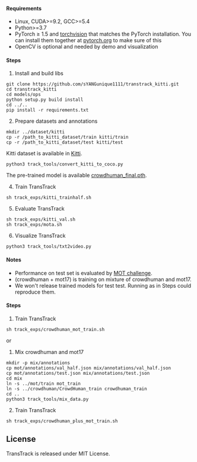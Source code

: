 

#### Requirements
- Linux, CUDA>=9.2, GCC>=5.4
- Python>=3.7
- PyTorch ≥ 1.5 and [torchvision](https://github.com/pytorch/vision/) that matches the PyTorch installation.
  You can install them together at [pytorch.org](https://pytorch.org) to make sure of this
- OpenCV is optional and needed by demo and visualization


#### Steps
1. Install and build libs
```
git clone https://github.com/sYANGunique1111/transtrack_kitti.git
cd transtrack_kitti
cd models/ops
python setup.py build install
cd ../..
pip install -r requirements.txt
```

2. Prepare datasets and annotations
```
mkdir ../dataset/kitti
cp -r /path_to_kitti_dataset/train kitti/train
cp -r /path_to_kitti_dataset/test kitti/test
```
Kitti dataset is available in [Kitti](http://www.cvlibs.net/datasets/kitti/). 
```
python3 track_tools/convert_kitti_to_coco.py
```
The pre-trained model is available [crowdhuman_final.pth](https://drive.google.com/drive/folders/1DjPL8xWoXDASrxgsA3O06EspJRdUXFQ-?usp=sharing).

4. Train TransTrack
```
sh track_exps/kitti_trainhalf.sh
```

5. Evaluate TransTrack
```
sh track_exps/kitti_val.sh
sh track_exps/mota.sh
```

6. Visualize TransTrack
```
python3 track_tools/txt2video.py
```

 

#### Notes
- Performance on test set is evaluated by [MOT challenge](https://motchallenge.net/).
- (crowdhuman + mot17) is training on mixture of crowdhuman and mot17.
- We won't release trained models for test test. Running as in Steps could reproduce them. 
 
#### Steps
1. Train TransTrack
```
sh track_exps/crowdhuman_mot_train.sh
```

or

1. Mix crowdhuman and mot17
```
mkdir -p mix/annotations
cp mot/annotations/val_half.json mix/annotations/val_half.json
cp mot/annotations/test.json mix/annotations/test.json
cd mix
ln -s ../mot/train mot_train
ln -s ../crowdhuman/CrowdHuman_train crowdhuman_train
cd ..
python3 track_tools/mix_data.py
```
2. Train TransTrack
```
sh track_exps/crowdhuman_plus_mot_train.sh
```


## License

TransTrack is released under MIT License.

